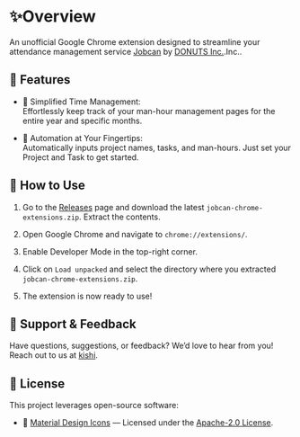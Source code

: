 # :sparkles:Overview

An unofficial Google Chrome extension designed to streamline your attendance management service [Jobcan](https://jobcan.ne.jp/) by [DONUTS Inc.](https://www.donuts.ne.jp/).Inc..

## :rocket: Features

- :calendar: Simplified Time Management:  
  Effortlessly keep track of your man-hour management pages for the entire year and specific months.
  
- :robot: Automation at Your Fingertips:  
  Automatically inputs project names, tasks, and man-hours. Just set your Project and Task to get started.

## :book: How to Use

1. Go to the [Releases](https://github.com/dcom-kishi/jobcan-chrome-extensions/releases) page and download the latest `jobcan-chrome-extensions.zip`. Extract the contents.

2. Open Google Chrome and navigate to `chrome://extensions/`.

3. Enable Developer Mode in the top-right corner.

4. Click on `Load unpacked` and select the directory where you extracted `jobcan-chrome-extensions.zip`.

5. The extension is now ready to use!

## :speech_balloon: Support & Feedback

Have questions, suggestions, or feedback? We’d love to hear from you! Reach out to us at [kishi](https://github.com/dcom-kishi).

## :scroll: License

This project leverages open-source software:

- :art: [Material Design Icons](https://github.com/google/material-design-icons) — Licensed under the [Apache-2.0 License](https://github.com/google/material-design-icons?tab=Apache-2.0-1-ov-file).
